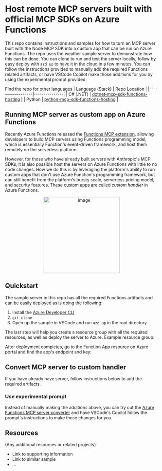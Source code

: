 # Host remote MCP servers built with official MCP SDKs on Azure Functions

This repo contains instructions and samples for how to turn an MCP server built with the Node MCP SDK into a custom app that can be run on Azure Functions. The repo uses the weather sample server to demonstrate how this can be done. You can clone to run and test the server locally, follow by easy deploy with `azd up` to have it in the cloud in a few minutes. You can follow the instructions provided to manually add the required Functions related artifacts, or have VSCode Copilot make those additions for you by using the experimental prompt provided. 

Find the repo for other languages
| Language (Stack) | Repo Location |
|------------------|---------------|
| C# (.NET) | [dotnet-mcp-sdk-functions-hosting]() |
| Python | [python-mcp-sdk-functions-hosting]() |

## Running MCP server as custom app on Azure Functions
Recently Azure Functions released the [Functions MCP extension](https://techcommunity.microsoft.com/blog/appsonazureblog/build-ai-agent-tools-using-remote-mcp-with-azure-functions/4401059), allowing developers to build MCP servers using Functions programming model, which is essentially Function's event-driven framework, and host them remotely on the serverless platform. 

However, for those who have already built servers with Anthropic's MCP SDKs, it is also possible host the servers on Azure Functions with little to no code changes. How we do this is by leveraging the platform's ability to run custom apps that don't use Azure Function's programming framework, but can still benefit from the platform's bursty scale, serverless pricing model, and security features. These custom apps are called _custom handler_ in Azure Functions. 
<div align="center">
  <img height="250" alt="image" src="https://github.com/user-attachments/assets/f7f4c592-847a-4d61-ad4c-288dd7aebb97" />
</div>

## Quickstart
The sample server in this repo has all the required Functions artifacts and can be easily deployed as is doing the following:

1. Install the [Azure Developer CLI]()
2. `git clone`
3. Open up the sample in VSCode and run `azd up` in the root directory

The last step will help you create a resource group with all the required resources, as well as deploy the server to Azure. Example resource group:


After deployment completes, go to the Function App resource on Azure portal and find the app's endpoint and key:


## Convert MCP server to custom handler

If you have already have server, follow instructions below to add the required artifacts. 


### Use experimental prompt
Instead of manually making the additions above, you can try out the [Azure Functions MCP server converter](https://raw.githubusercontent.com/anthonychu/create-functions-mcp-server/refs/heads/main/prompts/create-functions-mcp-server.prompt.md
) and have VSCode's Copilot follow the prompt's instructions to make those changes for you. 


## Resources

(Any additional resources or related projects)

- Link to supporting information
- Link to similar sample
- ...
